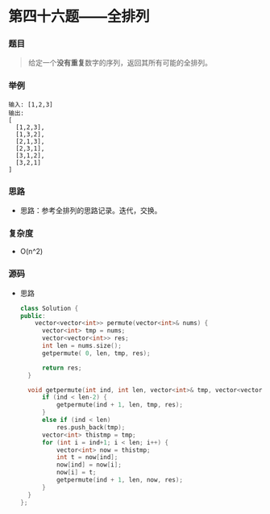 # 第四十六题——全排列

### 题目

> 给定一个**没有重复**数字的序列，返回其所有可能的全排列。

### 举例

```
输入: [1,2,3]
输出:
[
  [1,2,3],
  [1,3,2],
  [2,1,3],
  [2,3,1],
  [3,1,2],
  [3,2,1]
]
```

### 思路

* 思路：参考全排列的思路记录。迭代，交换。

### 复杂度

- O(n^2)


### 源码

* 思路

  ```c++
  class Solution {
  public:
      vector<vector<int>> permute(vector<int>& nums) {
  		vector<int> tmp = nums;
  		vector<vector<int>> res;
  		int len = nums.size();
  		getpermute( 0, len, tmp, res);
  
  		return res;
  	}
  
  	void getpermute(int ind, int len, vector<int>& tmp, vector<vector<int>>& res) {
  		if (ind < len-2) {
  			getpermute(ind + 1, len, tmp, res);
  		}
  		else if (ind < len)
  			res.push_back(tmp);
  		vector<int> thistmp = tmp;
  		for (int i = ind+1; i < len; i++) {
  			vector<int> now = thistmp;
  			int t = now[ind];
  			now[ind] = now[i];
  			now[i] = t;
  			getpermute(ind + 1, len, now, res);
  		}
  	}
  };
  ```

